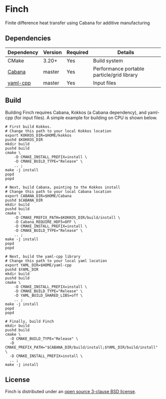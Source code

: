 # Finch

Finite difference heat transfer using Cabana for additive manufacturing

## Dependencies

|Dependency | Version  | Required | Details|
|---------- | -------  |--------  |------- |
|CMake      | 3.20+    | Yes      | Build system
|[Cabana](https://github.com/ECP-copa/Cabana)     | master   | Yes      | Performance portable particle/grid library
|[yaml-cpp](https://github.com/jbeder/yaml-cpp)     | master   | Yes      | Input files

## Build
Building Finch requires Cabana, Kokkos (a Cabana dependency), and yaml-cpp (for input files). A simple example for building on CPU is shown below.

```
# First build Kokkos.
# Change this path to your local Kokkos location
export KOKKOS_DIR=$HOME/kokkos
pushd $KOKKOS_DIR
mkdir build
pushd build
cmake \
    -D CMAKE_INSTALL_PREFIX=install \
    -D CMAKE_BUILD_TYPE="Release" \
    .. ;
make -j install
popd
popd

# Next, build Cabana, pointing to the Kokkos install
# Change this path to your local Cabana location
export CABANA_DIR=$HOME/Cabana
pushd $CABANA_DIR
mkdir build
pushd build
cmake \
    -D CMAKE_PREFIX_PATH=$KOKKOS_DIR/build/install \
    -D Cabana_REQUIRE_HDF5=OFF \
    -D CMAKE_INSTALL_PREFIX=install \
    -D CMAKE_BUILD_TYPE="Release" \
    .. ;
make -j install
popd
popd

# Next, build the yaml-cpp library
# Change this path to your local yaml location
export YAML_DIR=$HOME/yaml-cpp
pushd $YAML_DIR
mkdir build
pushd build
cmake \
    -D CMAKE_INSTALL_PREFIX=install \
    -D CMAKE_BUILD_TYPE="Release" \
    -D YAML_BUILD_SHARED_LIBS=off \
    .. ;
make -j install
popd
popd

# Finally, build Finch
mkdir build
pushd build
cmake \
  -D CMAKE_BUILD_TYPE="Release" \
  -D CMAKE_PREFIX_PATH="$CABANA_DIR/build/install;$YAML_DIR/build/install" \
  -D CMAKE_INSTALL_PREFIX=install \
  .. ;
make -j install
```

## License

Finch is distributed under an [open source 3-clause BSD license](LICENSE).
